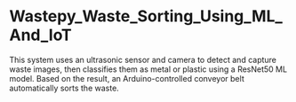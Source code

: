 # Wastepy_Waste_Sorting_Using_ML_And_IoT
This system uses an ultrasonic sensor and camera to detect and capture waste images, then classifies them as metal or plastic using a ResNet50 ML model. Based on the result, an Arduino-controlled conveyor belt automatically sorts the waste.
